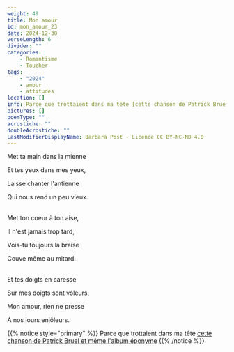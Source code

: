 ```yaml
---
weight: 49
title: Mon amour
id: mon_amour_23
date: 2024-12-30
verseLength: 6
divider: ""
categories:
    - Romantisme
    - Toucher
tags:
    - "2024"
    - amour
    - attitudes
location: []
info: Parce que trottaient dans ma tête [cette chanson de Patrick Bruel et même l'album éponyme](https://www.google.com/search?q=juste+avant+patrick+bruel&oq=juste+avant+patrick+bruel)
pictures: []
poemType: ""
acrostiche: ""
doubleAcrostiche: ""
LastModifierDisplayName: Barbara Post - Licence CC BY-NC-ND 4.0
---
```

Met ta main dans la mienne

Et tes yeux dans mes yeux,

Laisse chanter l'antienne

Qui nous rend un peu vieux.

 \
Met ton coeur à ton aise,

Il n'est jamais trop tard,

Vois-tu toujours la braise

Couve même au mitard.

 \
Et tes doigts en caresse

Sur mes doigts sont voleurs,

Mon amour, rien ne presse

A nos jours enjôleurs.

<!-- FM:Snippet:Start data:{"id":"_simpleNotice","fields":[{"name":"content","value":""}]} -->
{{% notice style="primary" %}}
Parce que trottaient dans ma tête [cette chanson de Patrick Bruel et même l'album éponyme](https://www.google.com/search?q=juste+avant+patrick+bruel&oq=juste+avant+patrick+bruel)
{{% /notice %}}
<!-- FM:Snippet:End -->
